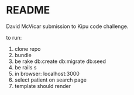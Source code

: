 # README
David McVicar submission to Kipu code challenge.

to run:

1. clone repo
2. bundle
3. be rake db:create db:migrate db:seed
4. be rails s
5. in browser: localhost:3000
6. select patient on search page
7. template should render

